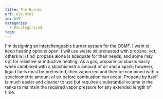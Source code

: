 ```yaml
---
title: The Burner
url: 619.html
id: 619
categories:
  - Uncategorized
tags:
---
```


I'm designing an interchangeable burner system for the OSMF. I want to keep heating options open. I will use waste oil preheated with propane; yet, others will find  propane alone is adequate for their needs, and some may opt for resistive or inductive heating. As a gas, propane combusts easily when combined with a stoichiometric amount of air and a spark; however, liquid fuels must be preheated, then vaporized and then be combined with a stoichiometric amount of air before combustion can occur. Propane by itself is much easier and cleaner to use but requires a substantial volume in the tanks to maintain the required vapor pressure for any extended length of time.